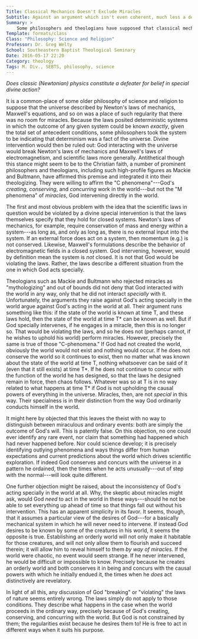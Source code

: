 ```yaml
---
Title: Classical Mechanics Doesn't Exclude Miracles
Subtitle: Against an argument which isn't even coherent, much less a defeater.
Summary: >
    Some philosophers and theologians have supposed that classical mechanics excludes God's acting in the world specially (i.e. miracles). This is nonsense of the highest order.
Template: formats/class
Class: "Philosophy: Science and Religion"
Professor: Dr. Greg Welty
School: Southeastern Baptist Theological Seminary
Date: 2016-05-17 22:20
Category: theology
Tags: M. Div., SEBTS, philosophy, science
---
```


<i class=editorial>Does classic (Newtonian) physics constitute a defeater for belief in special divine action?</i>

It is a common-place of some older philosophy of science and religion to suppose that the universe described by Newton's laws of mechanics, Maxwell's equations, and so on was a place of such regularity that there was no room for miracles. Because the laws posited deterministic systems in which the outcome of any given system could be known *exactly*, given the total set of antecedent conditions, some philosophers took the system to be indicating that determinism was a fact of the universe. Divine intervention would then be ruled out: God interacting with the universe would break Newton's laws of mechanics and Maxwell's laws of electromagnetism, and scientific laws more generally. Antithetical though this stance might seem to be to the Christian faith, a number of prominent philosophers and theologians, including such high-profile figures as Mackie and Bultmann, have affirmed this premise and integrated it into their theologizing. They were willing to affirm the "C phenomena"---God's *creating*, *conserving*, and *concurring* work in the world---but not the "M phenomena" of *miracles*, God intervening directly in the world.

The first and most obvious problem with the idea that the scientific laws in question would be violated by a divine special intervention is that the laws themselves specify that they hold for closed systems. Newton's laws of mechanics, for example, require conservation of mass and energy within a system---as long as, and only as long as, there is no external input into the system. If an external force does act on a system, then momentum (e.g.) is not conserved. Likewise, Maxwell's formulations describe the behavior of electromagnetic fields in a closed system. God intervening, however, would by definition mean the system is *not* closed. It is not that God would be violating the laws. Rather, the laws describe a different situation from the one in which God acts specially.

Theologians such as Mackie and Bultmann who rejected miracles as "mythologizing" and out of bounds did not deny that God interacted with the world in any way, only that he did not interact *specially* with it. Unfortunately, the arguments they raise against God's acting specially in the world argue against God's acting in the world at all. Their argument runs something like this: if the state of the world is known at time T, and these laws hold, then the state of the world at time T\* can be known as well. But if God specially intervenes, if he engages in a miracle, then this is no longer so. That would be violating the laws, and so he does not (perhaps cannot, if he wishes to uphold his world) perform miracles. However, precisely the same is true of those "C-phenomena." If God had not created the world, obviously the world would not exist and nothing would occur. If he does not conserve the world so it continues to exist, then no matter what was known about the state of the world at time T, nothing whatsoever can be said of it (even that it still exists) at time T\*. If he does not continue to concur with the function of the world he has designed, so that the laws he designed remain in force, then chaos follows. Whatever was so at T is in no way related to what happens at time T\* if God is not upholding the causal powers of everything in the universe. Miracles, then, are not *special* in this way. Their specialness is in their distinction from the way God ordinarily conducts himself in the world.

It might here by objected that this leaves the theist with no way to distinguish between miraculous and ordinary events: both are simply the outcome of God's will. This is patently false. On this objection, no one could ever identify any rare event, nor claim that something had happened which had never happened before. Nor could science develop; it is precisely identifying outlying phenomena and ways things differ from human expectations and current predictions about the world which drives scientific exploration. If indeed God conserves and concurs with the universe in a pattern he ordained, then the times when he acts unusually---out of step with the normal---will look quite different.

One further objection might be raised, about the inconsistency of God's acting specially in the world at all. Why, the skeptic about miracles might ask, would God *need* to act in the world in these ways---should he not be able to set everything up ahead of time so that things fall out without his intervention. This has an apparent simplicity in its favor. It seems, though, that it assumes a particular view of the desires of God---for a basically mechanical system in which he will never need to intervene. If instead God desires to be known by some of the creatures in his world, it seems the opposite is true. Establishing an orderly world will not only make it habitable for those creatures, and will not only allow them to flourish and succeed therein; it will allow him to reveal himself to them *by way of miracles*. If the world were chaotic, no event would seem strange. If he never intervened, he would be difficult or impossible to know. Precisely because he creates an orderly world and both conserves it in being and concurs with the causal powers with which he initially endued it, the times when he *does* act distinctively are revelatory.

In light of all this, any discussion of God "breaking" or "violating" the laws of nature seems entirely wrong. The laws simply do not apply to those conditions. They describe what happens in the case when the world proceeds in the ordinary way, precisely because of God's creating, conserving, and concurring with the world. But God is not constrained by them; the regularities exist because he desires them to! He is free to act in different ways when it suits his purpose.
